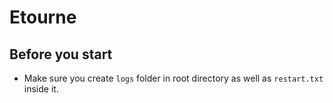 # Etourne

## Before you start

-  Make sure you create `logs` folder in root directory as well as `restart.txt` inside it.
